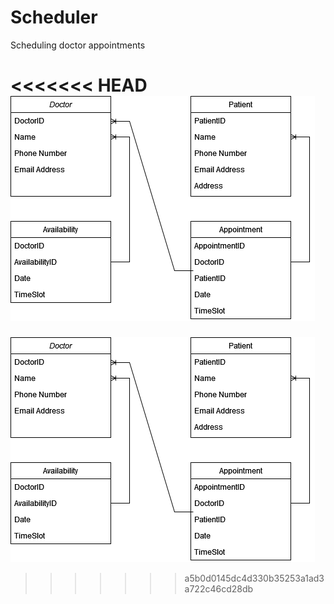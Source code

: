 # Scheduler
Scheduling doctor appointments

<<<<<<< HEAD
![Diagram](Diagram.png)
=======

![Diagram](Diagram.png)
>>>>>>> a5b0d0145dc4d330b35253a1ad3a722c46cd28db
